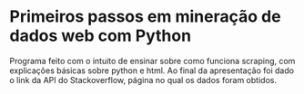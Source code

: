 # Primeiros passos em mineração de dados web com Python
Programa feito com o intuito de ensinar sobre como funciona scraping, com explicações básicas sobre python e html.
Ao final da apresentação foi dado o link da API do Stackoverflow, página no qual os dados foram obtidos.
